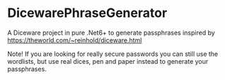 # DicewarePhraseGenerator
 
A Diceware project in pure .Net6+ to generate passphrases inspired by https://theworld.com/~reinhold/diceware.html


Note!
If you are looking for really secure passwords you can still use the wordlists, but 
use real dices, pen and paper instead to generate your passphrases. 
